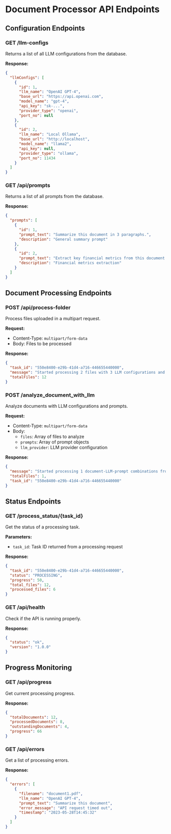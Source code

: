 # Document Processor API Endpoints

## Configuration Endpoints

### GET /llm-configs

Returns a list of all LLM configurations from the database.

**Response:**

```json
{
  "llmConfigs": [
    {
      "id": 1,
      "llm_name": "OpenAI GPT-4",
      "base_url": "https://api.openai.com",
      "model_name": "gpt-4",
      "api_key": "sk-...",
      "provider_type": "openai",
      "port_no": null
    },
    {
      "id": 2,
      "llm_name": "Local Ollama",
      "base_url": "http://localhost",
      "model_name": "llama2",
      "api_key": null,
      "provider_type": "ollama",
      "port_no": 11434
    }
  ]
}
```

### GET /api/prompts

Returns a list of all prompts from the database.

**Response:**

```json
{
  "prompts": [
    {
      "id": 1,
      "prompt_text": "Summarize this document in 3 paragraphs.",
      "description": "General summary prompt"
    },
    {
      "id": 2,
      "prompt_text": "Extract key financial metrics from this document.",
      "description": "Financial metrics extraction"
    }
  ]
}
```

## Document Processing Endpoints

### POST /api/process-folder

Process files uploaded in a multipart request.

**Request:**

- Content-Type: `multipart/form-data`
- Body: Files to be processed

**Response:**

```json
{
  "task_id": "550e8400-e29b-41d4-a716-446655440000",
  "message": "Started processing 2 files with 3 LLM configurations and 2 prompts.",
  "totalFiles": 12
}
```

### POST /analyze_document_with_llm

Analyze documents with LLM configurations and prompts.

**Request:**

- Content-Type: `multipart/form-data`
- Body:
  - `files`: Array of files to analyze
  - `prompts`: Array of prompt objects
  - `llm_provider`: LLM provider configuration

**Response:**

```json
{
  "message": "Started processing 1 document-LLM-prompt combinations from uploaded files.",
  "totalFiles": 1,
  "task_id": "550e8400-e29b-41d4-a716-446655440000"
}
```

## Status Endpoints

### GET /process_status/{task_id}

Get the status of a processing task.

**Parameters:**

- `task_id`: Task ID returned from a processing request

**Response:**

```json
{
  "task_id": "550e8400-e29b-41d4-a716-446655440000",
  "status": "PROCESSING",
  "progress": 50,
  "total_files": 12,
  "processed_files": 6
}
```

### GET /api/health

Check if the API is running properly.

**Response:**

```json
{
  "status": "ok",
  "version": "1.0.0"
}
```

## Progress Monitoring

### GET /api/progress

Get current processing progress.

**Response:**

```json
{
  "totalDocuments": 12,
  "processedDocuments": 8,
  "outstandingDocuments": 4,
  "progress": 66
}
```

### GET /api/errors

Get a list of processing errors.

**Response:**

```json
{
  "errors": [
    {
      "filename": "document1.pdf",
      "llm_name": "OpenAI GPT-4",
      "prompt_text": "Summarize this document",
      "error_message": "API request timed out",
      "timestamp": "2023-05-28T14:45:32"
    }
  ]
}
```
